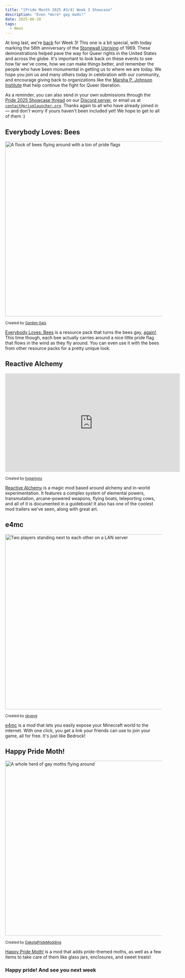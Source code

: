 ```yaml
---
title: "[Pride Month 2025 #3/4] Week 3 Showcase"
description: "Even *more* gay mods!"
date: 2025-06-28
tags:
  - News
---
```


At long last, we're [back](https://prismlauncher.org/news/pride-showcase-2025-2/) for Week 3! This one is a bit special, with today marking the 56th anniversary of the [Stonewall Uprising](https://en.wikipedia.org/wiki/Stonewall_riots) of 1969. These demonstrations helped pave the way for Queer rights in the United States and across the globe. It's important to look back on these events to see how far we've come, how we can make things better, and remember the people who have been monumental in getting us to where we are today. We hope you join us and many others today in celebration with our community, and encourage giving back to organizations like the [Marsha P. Johnson Institute](https://marshap.org/) that help continue the fight for Queer liberation.

As a reminder, you can also send in your own submissions through the [Pride 2025 Showcase thread](https://discord.com/channels/1031648380885147709/1379576393234649128) on our [Discord server](https://discord.gg/ArX2nafFz2), or email us at [`contact@prismlauncher.org`](mailto:contact@prismlauncher.org). Thanks again to all who have already joined in — and don't worry if yours haven't been included yet! We hope to get to all of them :)

## Everybody Loves: Bees

<img alt="A flock of bees flying around with a ton of pride flags" src="/img/news/pride-showcase-2025/everybody-loves-bees.png" style="width: 40em">

<small>Created by [Garden Gals](https://gardengals.carrd.co)</small>

[Everybody Loves: Bees](https://modrinth.com/resourcepack/everybody-loves-bees) is a resource pack that turns the bees gay, [again!](https://tenor.com/view/alex-jones-gay-frogs-gif-10685294). This time though, each bee actually carries around a nice little pride flag that flows in the wind as they fly around. You can even use it with the bees from other resource packs for a pretty unique look.

## Reactive Alchemy

<iframe width="560" height="315" src="https://www.youtube-nocookie.com/embed/2hAUSMmmDSM?si=Fg-L-vnS2LQOeQaR" title="YouTube video player" frameborder="0" allow="accelerometer; autoplay; clipboard-write; encrypted-media; gyroscope; picture-in-picture; web-share" referrerpolicy="strict-origin-when-cross-origin" allowfullscreen></iframe>

<small>Created by [hyperlynx](https://modrinth.com/user/hyperlynx)</small>

[Reactive Alchemy](https://modrinth.com/mod/reactive) is a magic mod based around alchemy and in-world experimentation. It features a complex system of elemental powers, transmutation, arcane-powered weapons, flying boats, teleporting cows, and all of it is documented in a guidebook! It also has one of the coolest mod trailers we've seen, along with great art.

## e4mc

<img alt="Two players standing next to each other on a LAN server" src="/img/news/pride-showcase-2025/e4mc.png" style="width: 40em">

<small>Created by [skyevg](https://skye.vg/)</small>

[e4mc](https://modrinth.com/mod/e4mc) is a mod that lets you easily expose your Minecraft world to the internet. With one click, you get a link your friends can use to join your game, all for free. It's just like Bedrock!

## Happy Pride Moth!

<img alt="A whole herd of gay moths flying around" src="/img/news/pride-showcase-2025/happy-pride-moth.png" style="width: 40em">

<small>Created by [DakotaPrideModding](https://modrinth.com/user/DakotaPrideModding)</small>

[Happy Pride Moth!](https://modrinth.com/mod/pride-moths) is a mod that adds pride-themed moths, as well as a few items to take care of them like glass jars, enclosures, and sweet treats!

### Happy pride! And see you next week

